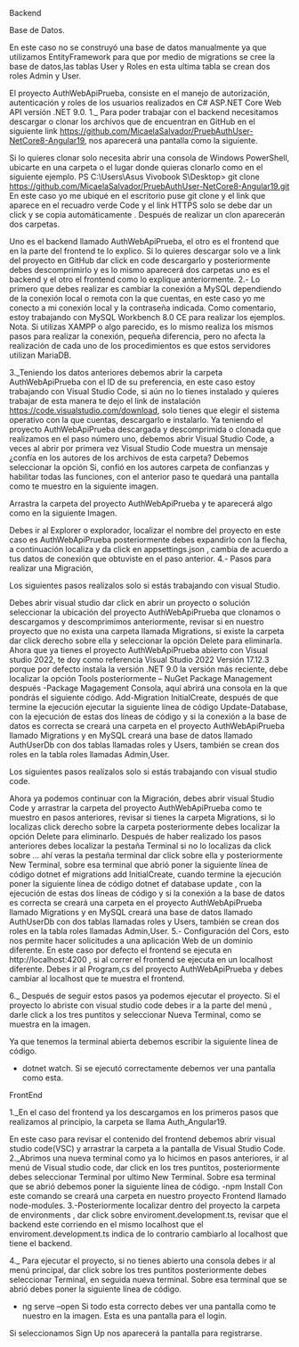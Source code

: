
Backend


Base de Datos.

En este caso no se construyó una base de datos manualmente ya que utilizamos EntityFramework para que por medio de migrations se cree la base de datos,las tablas User y Roles en esta ultima tabla se crean dos roles Admin y User.


El proyecto AuthWebApiPrueba, consiste en el manejo de autorización, autenticación y roles de los usuarios realizados en C# ASP.NET Core Web API versión .NET 9.0.
1._ Para poder trabajar con el backend necesitamos descargar o clonar los archivos que de encuentran en GitHub en el siguiente link https://github.com/MicaelaSalvador/PruebAuthUser-NetCore8-Angular19,  nos  aparecerá una pantalla como la siguiente.
 
Si lo quieres clonar solo necesita abrir una consola de Windows PowerShell, ubicarte en una carpeta o el lugar donde quieras clonarlo como en el siguiente ejemplo.
PS C:\Users\Asus Vivobook S\Desktop> git  clone https://github.com/MicaelaSalvador/PruebAuthUser-NetCore8-Angular19.git
En este caso yo me ubiqué en el escritorio puse git clone y el link que aparece en el recuadro verde Code y el link HTTPS  solo se debe dar un click y se copia  automáticamente .
Después de realizar un clon aparecerán dos carpetas.
   
Uno es el backend llamado AuthWebApiPrueba, el otro es el frontend que en la parte del frontend te lo explico.
Si lo quieres descargar solo ve a link del proyecto en GitHub dar click  en code  descargarlo y posteriormente debes descomprimirlo y es lo mismo  aparecerá dos  carpetas uno es el backend  y el otro el frontend como lo explique anteriormente.
2.- Lo primero que debes realizar es cambiar la conexión a MySQL dependiendo de la conexión local o remota con la que cuentas, en este caso yo me conecto a mi conexión local y la contraseña indicada.
Como comentario, estoy trabajando con MySQL Workbench 8.0 CE para realizar los ejemplos.
Nota. Si utilizas XAMPP o algo parecido, es lo mismo realiza los mismos pasos para realizar la conexión, pequeña diferencia, pero no afecta la realización de cada uno de los procedimientos es que estos servidores utilizan MariaDB.   
  
3._Teniendo los datos anteriores debemos abrir la carpeta AuthWebApiPrueba con el ID de su preferencia, en este caso estoy trabajando con Visual Studio Code, si aún no lo tienes instalado y quieres trabajar de esta manera te dejo el link de instalación https://code.visualstudio.com/download, solo tienes que elegir el sistema operativo con la que cuentas, descargarlo e instalarlo. 
Ya teniendo el proyecto AuthWebApiPrueba descargada y descomprimida o clonada que realizamos en el paso número uno, debemos abrir Visual Studio Code, a veces al abrir por primera vez Visual Studio Code muestra un mensaje ¿confía en los autores de los archivos de esta carpeta? Debemos seleccionar la opción Si, confió en los autores carpeta de confianzas y habilitar todas las funciones, con el anterior paso te quedará una pantalla como te muestro en la siguiente imagen.
  

Arrastra la carpeta del proyecto AuthWebApiPrueba y te aparecerá algo como en la siguiente Imagen.
 
Debes ir al Explorer o explorador, localizar el nombre del proyecto en este caso es AuthWebApiPrueba posteriormente debes expandirlo con la flecha, a continuación localiza y da click en appsettings.json , cambia de acuerdo a tus  datos de  conexión que obtuviste  en el paso  anterior.
4.- Pasos para realizar una Migración,

Los siguientes pasos realízalos solo si estás trabajando con visual Studio.  

 Debes abrir visual studio dar click en abrir un proyecto o solución seleccionar la ubicación del proyecto AuthWebApiPrueba que clonamos o descargamos y descomprimimos anteriormente, revisar si en nuestro proyecto que no exista una carpeta llamada Migrations, si existe la carpeta dar click derecho sobre ella y seleccionar la opción Delete para eliminarla.
Ahora que ya tienes el proyecto AuthWebApiPrueba abierto con Visual studio 2022, te doy como referencia Visual Studio 2022 Versión 17.12.3 porque por defecto instala la versión .NET 9.0 la versión más reciente, debe localizar la opción Tools posteriormente – NuGet Package Management después   -Package Magagement Consola, aquí abrirá una consola en la que pondrás el siguiente código.
Add-Migration InitialCreate, después de que termine la ejecución ejecutar la siguiente línea de   código Update-Database, con la ejecución de estas dos líneas de código y si la conexión a la base de datos es correcta se creará una carpeta en el proyecto AuthWebApiPrueba llamado Migrations  y en  MySQL creará una  base de datos llamado  AuthUserDb  con dos tablas llamadas roles y Users, también se crean  dos roles en la tabla roles llamadas Admin,User.

Los siguientes pasos realízalos solo si estás trabajando con visual studio code.

Ahora ya podemos continuar con la Migración, debes abrir visual Studio Code y arrastrar la carpeta del proyecto AuthWebApiPrueba como te muestro en pasos anteriores, revisar si tienes la carpeta Migrations, si lo localizas click derecho sobre la carpeta posteriormente debes localizar la opción Delete para eliminarlo.
Después de haber realizado los pasos anteriores debes localizar la pestaña Terminal si no lo localizas da click sobre … ahí veras la pestaña terminal dar click sobre ella y posteriormente New Terminal, sobre esa terminal que abrió poner la siguiente línea de código dotnet ef migrations add InitialCreate, cuando termine la ejecución poner la siguiente línea de código dotnet ef database update , con la ejecución de estas dos líneas de código y si la conexión a la base de datos es correcta se creará una carpeta en el proyecto AuthWebApiPrueba llamado Migrations  y en  MySQL creará una  base de datos llamado  AuthUserDb  con dos tablas llamadas roles y Users, también se crean  dos roles en la tabla roles llamadas Admin,User.
5.- Configuración del Cors, esto nos permite hacer solicitudes a una aplicación Web de un dominio diferente.
En este caso por defecto el frontend se ejecuta en  http://localhost:4200 , si al correr el frontend se ejecuta   en un localhost diferente.
Debes ir al  Program,cs del proyecto  AuthWebApiPrueba  y debes  cambiar al localhost que te  muestra el frontend.
 
6._ Después de seguir estos pasos ya podemos ejecutar el proyecto. Si el  proyecto lo abriste  con visual studio  code  debes  ir  a la  parte del menú , darle  click a  los tres  puntitos  y seleccionar  Nueva Terminal,  como se muestra en la imagen.
 
Ya que tenemos la terminal abierta debemos escribir la siguiente línea de código.
- dotnet watch.
Si se ejecutó correctamente debemos ver una pantalla como  esta.
 
 
FrontEnd

1._En el caso del frontend ya los descargamos en los primeros pasos que realizamos al principio, la carpeta se llama Auth_Angular19.
 
En este caso para revisar el contenido del frontend debemos   abrir visual studio code(VSC)  y arrastrar la carpeta a la  pantalla de Visual Studio  Code.
2._Abrimos una nueva terminal como ya lo hicimos en  pasos  anteriores, ir al menú de  Visual studio  code, dar click en  los tres  puntitos, posteriormente  debes  seleccionar Terminal  por ultimo  New Terminal. Sobre esa terminal que se abrió debemos poner la siguiente  línea de código. 
-npm Install
Con este comando se creará una carpeta en nuestro proyecto Frontend llamado node-modules.
3.-Posteriormente localizar dentro del proyecto la carpeta de environments , dar click  sobre enviroment.development.ts, revisar que el backend  este corriendo  en el mismo localhost que  el enviroment.development.ts  indica de  lo contrario  cambiarlo  al localhost  que tiene el backend.
 

4._ Para ejecutar el proyecto, si no tienes abierto una consola debes ir al menú principal, dar click sobre los tres puntitos posteriormente debes seleccionar Terminal, en seguida nueva terminal.
Sobre esa terminal que se abrió debes poner la siguiente línea de código. 
- ng serve –open
Si todo esta correcto debes ver una pantalla como te nuestro en la imagen.
Esta es una pantalla para el login.
 

Si seleccionamos Sign Up nos aparecerá la pantalla para registrarse.
 
